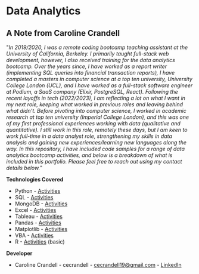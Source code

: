 # Data Analytics

## A Note from Caroline Crandell

"_In 2019/2020, I was a remote coding bootcamp teaching assistant at the University of California, Berkeley. I primarily taught full-stack web development, however, I also received training for the data analytics bootcamp. Over the years since, I have worked as a report writer (implementing SQL queries into financial transaction reports), I have completed a masters in computer science at a top ten university, University College London (UCL), and I have worked as a full-stack software engineer at Podium, a SaaS company (Elixir, PostgreSQL, React). Following the recent layoffs in tech (2022/2023), I am reflecting a lot on what I want in my next role, keeping what worked in previous roles and leaving behind what didn't. Before pivoting into computer science, I worked in academic research at top ten university (Imperial College London), and this was one of my first professional experiences working with data (qualitative and quantitative). I still work in this role, remotely these days, but I am keen to work full-time in a data analyst role, strengthening my skills in data analysis and gaining new experiences/learning new languages along the way. In this repository, I have included code samples for a range of data analytics bootcamp activities, and below is a breakdown of what is included in this portfolio. Please feel free to reach out using my contact details below._"

**Technologies Covered**

- Python - [Activities](/Code%20Samples/Python)
- SQL - [Activities](/Code%20Samples/SQL)
- MongoDB - [Activities](/Code%20Samples/MongoDB)
- Excel - [Activities](/Code%20Samples/Excel)
- Tableau - [Activities](/Code%20Samples/Tableau)
- Pandas - [Activities](/Code%20Samples/Pandas)
- Matplotlib - [Activities](/Code%20Samples/Matplotlib)
- VBA - [Activities](/Code%20Samples/VBA)
- R - [Activities](/Code%20Samples/R) (basic)

**Developer**

- Caroline Crandell - cecrandell - cecrandell19@gmail.com - [LinkedIn](https://www.linkedin.com/in/carolinecrandell/)

